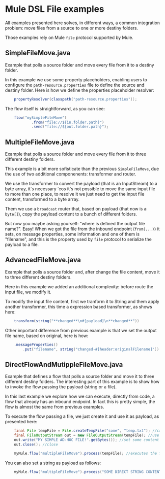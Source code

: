 # Mule DSL File examples

All examples presented here solves, in different ways, a common integration problem: move files from a source to one or more destiny folders.

Those examples rely on Mule `file` protocol supported by Mule.


## SimpleFileMove.java

Example that polls a source folder and move every file from it to a destiny folder.

In this example we use some property placeholders, enabling users to configure the `path-resource.properties` file to define the source and destiny folder. Here is how we define the properties placeholder resolver:

```java
	propertyResolver(classpath("path-resource.properties"));
```

The flow itself is straightforward, as you can see:

```java
	flow("mySimpleFileMove")
        	.from("file://${in.folder.path}")
        	.send("file://${out.folder.path}");
```

## MultipleFileMove.java

Example that polls a source folder and move every file from it to three different destiny folders.

This example is a bit more sofisticate than the previous `SimpleFileMove`, due the use of two additional componenents: transformer and router.

We use the transformer to convert the payload (that is an InputStream) to a byte array, it's necessary 'cos it's not possible to move the same input file to more than one place, to resolve it we just need to get the input file content, transformed to a byte array.

Them we use a `broadcast` router that, based on payload (that now is a `byte[]`), copy the payload content to a bunch of different folders. 

But now you maybe asking yourself: "where is defined the output file name?". Easy! When we got the file from the inbound endpoint (`from(...)`) it sets, on message properties, some information and one of them is "filename", and this is the property used by `file` protocol to serialize the payload to a file.

## AdvancedFileMove.java

Example that polls a source folder and, after change the file content, move it to three different destiny folders.

Here in this example we added an additional complexity: before route the input file, we modify it.

To modify the input file content, first we tranform it to String and them apply another transformer, this time a expression based transformer, as shows here:

```java
	transform(string("**changed**\n#[payload]\n**changed**"))
```

Other important difference from previous example is that we set the output file name, based on original, here is how:

```java
	.messageProperties()
    	.put("filename", string("changed-#[header:originalFilename]")) //set filename, based on original
```

## DirectFlowAndMutippleFileMove.java

Example that defines a flow that polls a source folder and move it to three different destiny folders. The interesting part of this example is to show how to invoke the flow passing the payload (string or a file).

In this last example we explore how we can execute, directly from code, a flow that already has an inbound endpoint. In fact this is pretty simple, the flow is almost the same from previous examples.

To execute the flow passing a file, we just create it and use it as payload, as presented here:

```java
	final File tempFile = File.createTempFile("some", "temp.txt"); //creates a temp file
	final FileOutputStream out = new FileOutputStream(tempFile); //use FileOutputStream to write into it
	out.write("MY SIMPLE AD-HOC FILE!".getBytes()); //set some content
	out.close(); //close

	myMule.flow("multipleFileMove").process(tempFile); //executes the flow using tempFile as payload
```

You can also set a string as payload as follows:

```java
	myMule.flow("multipleFileMove").process("SOME DIRECT STRING CONTENT!"); //executes the flow using a string as payload
```

